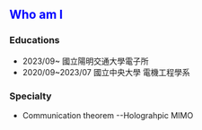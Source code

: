 ## <font color=#0000FF>Who am I</font>
### Educations
- 2023/09~ 國立陽明交通大學電子所
- 2020/09~2023/07 國立中央大學 電機工程學系
### Specialty
- Communication theorem
  --Holograhpic MIMO
<!--
**leefazhen/leefazhen** is a ✨ _special_ ✨ repository because its `README.md` (this file) appears on your GitHub profile.
Here are some ideas to get you started:

- 🔭 I’m currently working on ...
- 🌱 I’m currently learning ...
- 👯 I’m looking to collaborate on ...
- 🤔 I’m looking for help with ...
- 💬 Ask me about ...
- 📫 How to reach me: ...
- 😄 Pronouns: ...
- ⚡ Fun fact: ...
-->
